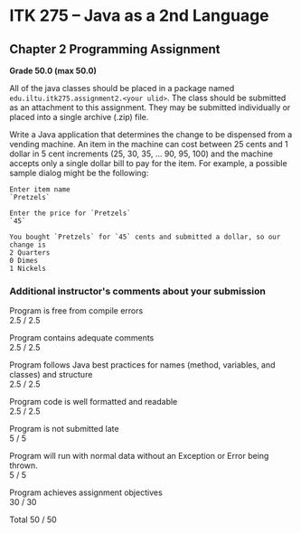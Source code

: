 # ITK 275 – Java as a 2nd Language
## Chapter 2 Programming Assignment

**Grade	50.0 (max 50.0)**  

All of the java classes should be placed in a package named `edu.iltu.itk275.assignment2.<your ulid>`.  The class should be submitted as an attachment to this assignment.  They may be submitted individually or placed into a single archive (.zip) file.

Write a Java application that determines the change to be dispensed from a vending machine.  An item in the machine can cost between 25 cents and 1 dollar in 5 cent increments (25, 30, 35, … 90, 95, 100) and the machine accepts only a single dollar bill to pay for the item. For example, a possible sample dialog might be the following:

```
Enter item name
`Pretzels`

Enter the price for `Pretzels`
`45`

You bought `Pretzels` for `45` cents and submitted a dollar, so our change is
2 Quarters
0 Dimes
1 Nickels
```

### Additional instructor's comments about your submission

Program is free from compile errors  
2.5 / 2.5

Program contains adequate comments  
2.5 / 2.5

Program follows Java best practices for names (method, variables, and classes) and structure  
2.5 / 2.5

Program code is well formatted and readable  
2.5 / 2.5

Program is not submitted late  
5 / 5

Program will run with normal data without an Exception or Error being thrown.  
5 / 5

Program achieves assignment objectives  
30 / 30

Total 50 / 50
